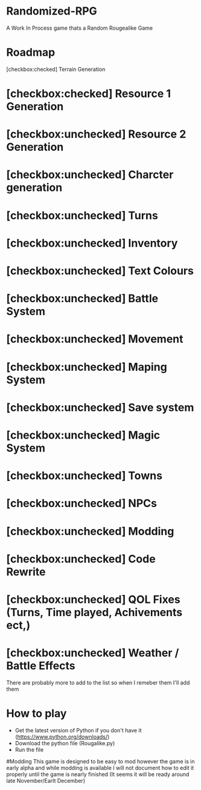 # Randomized-RPG
A Work In Process game thats a Random Rougealike Game

# Roadmap
 [checkbox:checked] Terrain Generation
# [checkbox:checked] Resource 1 Generation
# [checkbox:unchecked] Resource 2 Generation
# [checkbox:unchecked] Charcter generation
# [checkbox:unchecked] Turns
# [checkbox:unchecked] Inventory
# [checkbox:unchecked] Text Colours
# [checkbox:unchecked] Battle System
# [checkbox:unchecked] Movement
# [checkbox:unchecked] Maping System
# [checkbox:unchecked] Save system
# [checkbox:unchecked] Magic System
# [checkbox:unchecked] Towns
# [checkbox:unchecked] NPCs
# [checkbox:unchecked] Modding
# [checkbox:unchecked] Code Rewrite
# [checkbox:unchecked] QOL Fixes (Turns, Time played, Achivements ect,)
# [checkbox:unchecked] Weather / Battle Effects

There are probably more to add to the list so when I remeber them I'll add them



# How to play
- Get the latest version of Python if you don't have it (https://www.python.org/downloads/)
- Download the python file (Rougalike.py)
- Run the file

#Modding
This game is designed to be easy to mod however the game is in early alpha and while modding is available I will not document how to edit it properly until the game is nearly finished (It seems it will be ready around late November/Earlt December)
